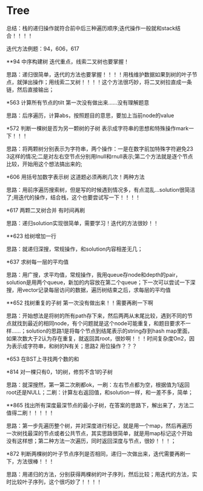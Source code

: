 # Tree

总结：栈的递归操作就符合前中后三种遍历顺序;迭代操作一般就和stack结合！！！！

迭代方法例题：94，606，617

**94 中序构建树 迭代重点，线索二叉树也要掌握！

思路：递归很简单，迭代的方法也要掌握！！！！用栈维护数据如果到树的叶子节点，就弹出操作；用线索二叉树！！！！这个方法很巧妙，将二叉树拉直成一条链，然后直接输出；

*563 计算所有节点的tilt 第一次没有做出来……没有理解题意 

思路：后序遍历，计算abs，按照题目的意思，要加上当前node的value

*572 判断一棵树是否为另一颗树的子树 表示成字符串的思想和特殊操作mark一下！！！

思路：将两颗树分别表示为字符串，两个操作：一是在数字前加特殊字符避免23 3这样的情况;二是对左右空节点分别用lnull和rnull表示;第二个方法就是逐个节点比较，开始用这个想法搞出来的;

*606 用括号加数字表示树 这道题必须再刷几次！两种方法

思路：用前序遍历搜索树，但是写的时候遇到情况多，有点混乱…solution很简洁了;用迭代的操作，结合栈，这个也要尝试写一下！！！！

*617 两颗二叉树合并 有时间再刷

思路：递归solution实现很简单，需要学习！迭代的方法很妙！！

**623 给树增加一行 

思路：就递归深搜，常规操作，和solution内容相差无几；

*637 求树每一层的平均值

思路：用广搜，求平均值，常规操作，我用queue存node和depth的pair，solution是用两个queue，新加的内容放在第二个queue；下一次可以尝试一下深搜，用vector记录每层访问的数据，遍历树结束之后，求每层的平均值

**652 找树重复的子树 第一次没有做出来！！需要再刷一下啊

思路：开始想法是将树的所有path存下来，然后两两从末尾比较，遇到不同的节点就找到最近的相同node，有个问题就是这个node可能重复，和题目要求不一样……；solution的思路1是将每个节点到结尾表示的string存到hash map里面，如果次数大于2认为存在重复，就返回其root，很妙啊！！！时间复杂度On2，因为表示成字符串，和树的N有关；思路2 用位操作？？？

*653 在BST上寻找两个数的和

*814 对一棵只有0，1的树，修剪不含1的子树

思路：就深搜然，第一第二次刷都ok，一刷：左右节点都为空，根据值为1返回root还是NULL；二刷：计算左右返回值，和solution一样，和一差不多，简单；

**865 找出所有深度最深节点的最小子树，在答案的思路下，解出来了，方法二值得二刷！！！！！

思路：第一步先遍历整个树，并对深度进行标记，就是用一个map，然后再遍历一次树找最深的节点或者公共节点，其实思路很简单，就是用map标记这个开始没有这样想；第二种方法一次遍历，同时返回深度与节点，很妙！！！；

*872 判断两棵树的叶子节点序列是否相同，递归一次做出来，迭代需要再刷一下，方法很棒！！！

思路：用递归的方法，分别获得两棵树的叶子序列，然后比较；用迭代的方法，实时比较叶子序列，这个很巧妙了！！！！
